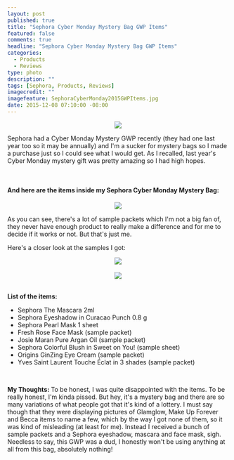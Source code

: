 ```yaml
---
layout: post
published: true
title: "Sephora Cyber Monday Mystery Bag GWP Items"
featured: false
comments: true
headline: "Sephora Cyber Monday Mystery Bag GWP Items"
categories: 
  - Products
  - Reviews
type: photo
description: ""
tags: [Sephora, Products, Reviews]
imagecredit: ""
imagefeature: SephoraCyberMonday2015GWPItems.jpg
date: 2015-12-08 07:10:00 -08:00
---
```



<center><img src="/images/SephoraCyberMonday2015GWPBag.jpg"></center>

<p>Sephora had a Cyber Monday Mystery GWP recently (they had one last year too so it may be annually) and I'm a sucker for mystery bags so I made a purchase just so I could see what I would get. As I recalled, last year's Cyber Monday mystery gift was pretty amazing so I had high hopes.</p>

<br>

<H4>And here are the items inside my Sephora Cyber Monday Mystery Bag:</H4>
<center><img src="/images/SephoraCyberMonday2015GWPItems.jpg"></center>

<p>As you can see, there's a lot of sample packets which I'm not a big fan of, they never have enough product to really make a difference and for me to decide if it works or not. But that's just me.</p>

<p>Here's a closer look at the samples I got:</p>

<center><img src="/images/SephoraCyberMonday2015GWP1.jpg"></center>

<br>

<center><img src="/images/SephoraCyberMonday2015GWP2.jpg"></center>

<br>

<p><b>List of the items:</b></p>
<ul>
<li>Sephora The Mascara 2ml</li> 
<li>Sephora Eyeshadow in Curacao Punch 0.8 g</li>
<li>Sephora Pearl Mask 1 sheet</li>
<li>Fresh Rose Face Mask (sample packet)</li>
<li>Josie Maran Pure Argan Oil (sample packet)</li>
<li>Sephora Colorful Blush in Sweet on You! (sample sheet)</li>
<li>Origins GinZing Eye Cream (sample packet)</li>
<li>Yves Saint Laurent Touche Éclat in 3 shades (sample packet)</li>
</ul>

<br>

<p><i class="icon-exclamation-sign"></i><b> My Thoughts:</b> To be honest, I was quite disappointed with the items. To be really honest, I'm kinda pissed. But hey, it's a mystery bag and there are so many variations of what people got that it's kind of a lottery. I must say though that they were displaying pictures of Glamglow, Make Up Forever and Becca items to name a few, which by the way I got none of them, so it was kind of misleading (at least for me). Instead I received a bunch of sample packets and a Sephora eyeshadow, mascara and face mask, sigh. Needless to say, this GWP was a dud, I honestly won't be using anything at all from this bag, absolutely nothing!</p>
